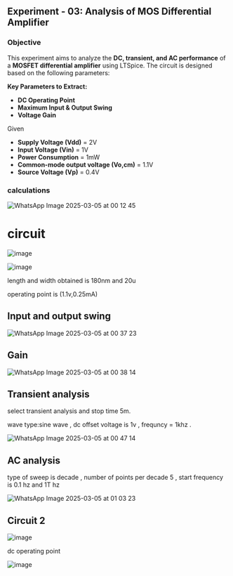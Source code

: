 ## **Experiment - 03: Analysis of MOS Differential Amplifier**

### **Objective**
This experiment aims to analyze the **DC, transient, and AC performance** of a **MOSFET differential amplifier** using LTSpice. The circuit is designed based on the following parameters:

**Key Parameters to Extract:**
- **DC Operating Point**
- **Maximum Input & Output Swing**
- **Voltage Gain**

Given


- **Supply Voltage (Vdd)** = 2V  
- **Input Voltage (Vin)** = 1V  
- **Power Consumption** = 1mW  
- **Common-mode output voltage (Vo,cm)** = 1.1V  
- **Source Voltage (Vp)** = 0.4V  

### calculations

![WhatsApp Image 2025-03-05 at 00 12 45](https://github.com/user-attachments/assets/4f2eef5a-3006-46b8-b7dc-372cb8a5260e)

# circuit 

![image](https://github.com/user-attachments/assets/cf4d1744-617e-4586-bcd6-1c5653726a31)


![image](https://github.com/user-attachments/assets/c84fc7bd-296a-4424-a543-d0f21f0e758c)

length and width obtained is 180nm and 20u

operating point is (1.1v,0.25mA)

## Input and output swing

![WhatsApp Image 2025-03-05 at 00 37 23](https://github.com/user-attachments/assets/8205cf58-9ee3-451e-bd6e-84ef82bc3522)

## Gain

![WhatsApp Image 2025-03-05 at 00 38 14](https://github.com/user-attachments/assets/91249796-4d95-42cf-905e-b48a347f2bec)

## Transient analysis 

select transient analysis and stop time 5m.

wave type:sine wave , dc offset voltage is 1v , frequncy = 1khz .

![WhatsApp Image 2025-03-05 at 00 47 14](https://github.com/user-attachments/assets/9c3e0dde-8088-415c-a732-5ff67c0f9cd7)

## AC analysis 

type of sweep is decade , number of points per decade 5 , start frequency is 0.1 hz and 1T hz 

![WhatsApp Image 2025-03-05 at 01 03 23](https://github.com/user-attachments/assets/27c56ced-545c-4562-adc1-fbf04d381bf0)

## Circuit 2

![image](https://github.com/user-attachments/assets/4a5b22c6-8513-4939-bd2c-b353c5f6c532)

dc operating point 

![image](https://github.com/user-attachments/assets/a5bd283c-4317-4e29-8d85-23fa5e8ddad7)
















  

